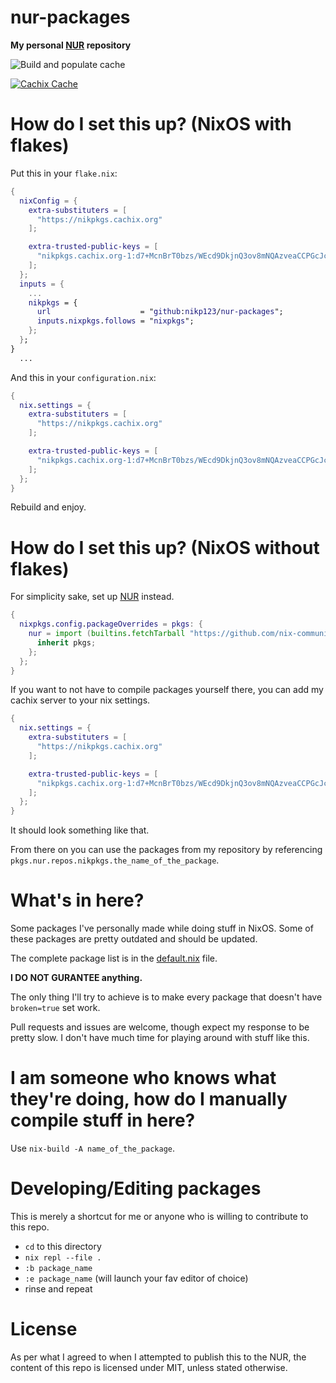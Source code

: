 # nur-packages

**My personal [NUR](https://github.com/nix-community/NUR) repository**

<!-- Remove this if you don't use github actions -->
![Build and populate cache](https://github.com/nikp123/nur-packages/workflows/Build%20and%20populate%20cache/badge.svg)

[![Cachix Cache](https://img.shields.io/badge/cachix-nikpkgs-blue.svg)](https://nikpkgs.cachix.org)

# How do I set this up? (NixOS with flakes)

Put this in your ``flake.nix``:
```nix
{
  nixConfig = {
    extra-substituters = [
      "https://nikpkgs.cachix.org"
    ];

    extra-trusted-public-keys = [
      "nikpkgs.cachix.org-1:d7+McnBrT0bzs/WEcd9DkjnQ3ov8mNQAzveaCCPGcJc="
    ];
  };
  inputs = {
    ...
    nikpkgs = {
      url                    = "github:nikp123/nur-packages";
      inputs.nixpkgs.follows = "nixpkgs";
    };
  };
}
  ...
```

And this in your ``configuration.nix``:
```nix
{
  nix.settings = {
    extra-substituters = [
      "https://nikpkgs.cachix.org"
    ];

    extra-trusted-public-keys = [
      "nikpkgs.cachix.org-1:d7+McnBrT0bzs/WEcd9DkjnQ3ov8mNQAzveaCCPGcJc="
    ];
  };
}
```

Rebuild and enjoy.

# How do I set this up? (NixOS without flakes)

For simplicity sake, set up [NUR](https://github.com/nix-community/NUR) instead.

```nix
{
  nixpkgs.config.packageOverrides = pkgs: {
    nur = import (builtins.fetchTarball "https://github.com/nix-community/NUR/archive/master.tar.gz") {
      inherit pkgs;
    };
  };
}
```

If you want to not have to compile packages yourself there, you can add my cachix server to your nix settings. 

```nix
{
  nix.settings = {
    extra-substituters = [
      "https://nikpkgs.cachix.org"
    ];

    extra-trusted-public-keys = [
      "nikpkgs.cachix.org-1:d7+McnBrT0bzs/WEcd9DkjnQ3ov8mNQAzveaCCPGcJc="
    ];
  };
}
```

It should look something like that.

From there on you can use the packages from my repository by referencing
``pkgs.nur.repos.nikpkgs.the_name_of_the_package``.


# What's in here?

Some packages I've personally made while doing stuff in NixOS. Some of these packages are pretty outdated and should be updated. 

The complete package list is in the [default.nix](https://github.com/nikp123/nur-packages/blob/master/default.nix) file.

**I DO NOT GURANTEE anything.**

The only thing I'll try to achieve is to make every package that doesn't have ``broken=true`` set work.

Pull requests and issues are welcome, though expect my response to be pretty slow. I don't have much time for playing around with stuff like this.

# I am someone who knows what they're doing, how do I manually compile stuff in here?

Use ``nix-build -A name_of_the_package``.

# Developing/Editing packages

This is merely a shortcut for me or anyone who is willing to contribute to this repo.

 - ``cd`` to this directory
 - ``nix repl --file .``
 - ``:b package_name``
 - ``:e package_name`` (will launch your fav editor of choice)
 - rinse and repeat

# License

As per what I agreed to when I attempted to publish this to the NUR, the content of this repo is licensed under MIT, unless stated otherwise.

